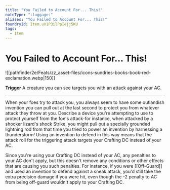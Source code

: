 ```yaml
---
title: "You Failed to Account For... This!"
noteType: ":luggage:"
aliases: "You Failed to Account For... This!"
foundryId: Item.uV1P3ilPpIejj5KU
tags:
  - Item
---
```


# You Failed to Account For... This!
![[pathfinder2e/Feats/zz_asset-files/icons-sundries-books-book-red-exclamation.webp|150]]

**Trigger** A creature you can see targets you with an attack against your AC.

* * *

When your foes try to attack you, you always seem to have some outlandish invention you can pull out at the last second to protect you from whatever attack they throw at you. Describe a device you're attempting to use to protect yourself from the foe's attack-for instance, when attacked by a shocker lizard's shock Strike, you might pull out a specially grounded lightning rod from that time you tried to power an invention by harnessing a thunderstorm! Using an invention to defend in this way means that the attack roll for the triggering attack targets your Crafting DC instead of your AC.

Since you're using your Crafting DC instead of your AC, any penalties to your AC don't apply, but this doesn't remove any conditions or other effects that are causing you such penalties. For instance, if you were [[Off-Guard]] and used an invention to defend against a sneak attack, you'd still take the extra precision damage if you were hit, even though the -2 penalty to AC from being off-guard wouldn't apply to your Crafting DC.
